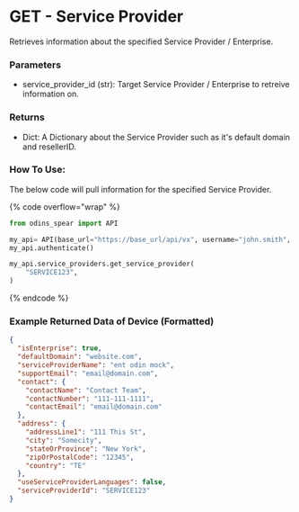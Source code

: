 # GET - Service Provider

Retrieves information about the specified Service Provider / Enterprise.

### Parameters&#x20;

* service_provider_id (str): Target Service Provider / Enterprise to retreive information on.&#x20;

### Returns

* Dict: A Dictionary about the Service Provider such as it's default domain and resellerID.

### How To Use:

The below code will pull information for the specified Service Provider.

{% code overflow="wrap" %}
```python
from odins_spear import API

my_api= API(base_url="https://base_url/api/vx", username="john.smith", password="ODIN_INSTANCE_1")
my_api.authenticate()

my_api.service_providers.get_service_provider(
    "SERVICE123",
)
```
{% endcode %}

### Example Returned Data of Device (Formatted)

```json
{
  "isEnterprise": true,
  "defaultDomain": "website.com",
  "serviceProviderName": "ent odin mock",
  "supportEmail": "email@domain.com",
  "contact": {
    "contactName": "Contact Team",
    "contactNumber": "111-111-1111",
    "contactEmail": "email@domain.com"
  },
  "address": {
    "addressLine1": "111 This St",
    "city": "Somecity",
    "stateOrProvince": "New York",
    "zipOrPostalCode": "12345",
    "country": "TE"
  },
  "useServiceProviderLanguages": false,
  "serviceProviderId": "SERVICE123"
}
```